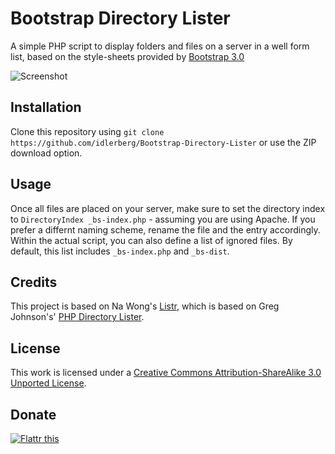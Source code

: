 # Bootstrap Directory Lister

A simple PHP script to display folders and files on a server in a well form list, based on the style-sheets provided by [Bootstrap 3.0](http://getbootstrap.com)

![Screenshot](https://raw.github.com/idleberg/Bootstrap-Directory-Lister/master/screenshot.png)

## Installation

Clone this repository using `git clone https://github.com/idlerberg/Bootstrap-Directory-Lister` or use the ZIP download option.

## Usage

Once all files are placed on your server, make sure to set the directory index to `DirectoryIndex _bs-index.php` - assuming you are using Apache. If you prefer a differnt naming scheme, rename the file and the entry accordingly. Within the actual script, you can also define a list of ignored files. By default, this list includes `_bs-index.php` and `_bs-dist`.

## Credits

This project is based on Na Wong's [Listr](http://nadesign.net/listr/), which is based on Greg Johnson's' [PHP Directory Lister](http://greg-j.com/phpdl/).

## License

This work is licensed under a [Creative Commons Attribution-ShareAlike 3.0 Unported License](http://creativecommons.org/licenses/by-sa/3.0/deed.en_US).

## Donate

[![Flattr this](https://api.flattr.com/button/flattr-badge-large.png)](https://flattr.com/submit/auto?user_id=idleberg&url=https://github.com/idleberg/Bootstrap-Directory-Lister)